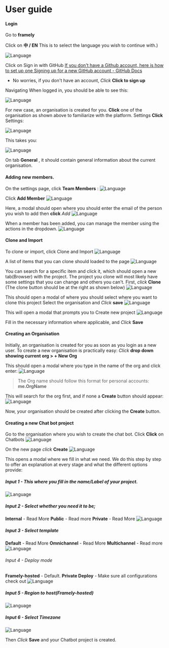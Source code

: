 # User guide

#### Login

Go to **framely**

Click on **中 / EN** This is to select the language you wish to continue with.)

![Language](/images/guide/platform/framelylang.png)


Click on Sign in with GitHub [If you don't have a Github account, here is how to set up one Signing up for a new GitHub account - GitHub Docs](https://docs.github.com/en/get-started/signing-up-for-github/signing-up-for-a-new-github-account)

<!-- ![Language](/images/guide/platform/loginbuttonframely.PNG) -->

- No worries, if you don't have an account, *Click* **Click to sign up**

Navigating
When logged in, you should be able to see this:

![Language](/images/guide/platform/organisationsTabFramely.PNG)


  
For new case, an organisation is created for you.
**Click** one of the organisation as shown above to familiarize with the platform.
Settings
**Click** Settings:



![Language](/images/guide/platform/settingsMenuLinkFramely.PNG)

This takes you:

![Language](/images/guide/platform/settingspageframely.PNG)


  
On tab **General** , it should contain general information about the current organisation.

#### Adding new members.
On the settings  page, click  **Team  Members** :
![Language](/images/guide/platform/TeamMembertabs.png)

  
Click **Add Member** 
![Language](/images/guide/platform/AddMemberstab.png)

  
Here, a modal should open where you should enter the email of the person you wish to add then **click**  *Add* 
![Language](/images/guide/platform/Addmembermodal.png)

  
When a member has been added, you can manage the member using the actions in the dropdown. 
![Language](/images/guide/platform/Memberactions.png)


#### Clone and Import
To clone or import, click Clone and Import
![Language](/images/guide/platform/cloneandImportTab.png)


  
A list of items that you can clone should loaded to the page
![Language](/images/guide/platform/CloneItems.png)


  
You can search for a specific item and click it, which should open a new tab(Browser) with the project. 
The project you clone will most likely have some settings that you can change and others you can't.
First, *click* **Clone** (The clone button should be at the right as shown below)
![Language](/images/guide/platform/clonetomodal.png)

  
This should open a modal of where you should select where you want to clone this project
Select the organisation and *Click* **save** 
![Language](/images/guide/platform/clonetocreate.png)

  
This will open a modal that prompts you to Create new project 
![Language](/images/guide/platform/Neworgdropdown.png)

  
Fill in the necessary information where applicable, and *Click* **Save** 


#### Creating an Organisation
Initially, an organisation is created for you as soon as you login as a new user. To create a new organisation is practically easy:
*Click* **drop down showing current org > + New Org**

  
This should open a modal where you type in the name of the org and click enter:
![Language](/images/guide/platform/Neworgdropdown.png)

> The Org name should follow this format for personal accounts: **me.OrgName** 

  
This will search for the org first, and if none a **Create** button should appear:
![Language](/images/guide/platform/Enterneworgmodal.png)

  
Now, your organisation should be created after clicking the **Create** button.

#### Creating a new Chat bot project
Go to the organisation where you wish to create the chat bot. Click **Click** on Chatbots 
![Language](/images/guide/platform/ChatbotMenulink.png)


  
On the new page *click* **Create** 
![Language](/images/guide/platform/CreateNewChatbot.png)


  
This opens a modal where we fill in what we need. We do this step by step to offer an explanation at every stage and what the different options provide:
##### Input 1 - This where you fill in the name/Label of your project.
![Language](/images/guide/platform/Input3.png)



##### Input 2 -  Select whether you need it to be;
**Internal** - Read More
**Public** - Read more
**Private** - Read More
![Language](/images/guide/platform/Input2.png)


 

 ##### Input 3 - Select template
  **Default** - Read More
  **Omnichannel** - Read More
  **Multichannel** - Read more
![Language](/images/guide/platform/Input3.png)


###### Input 4 - Deploy mode
**Framely-hosted** -  Default. 
**Private Deploy** - Make sure all configurations check out
![Language](/images/guide/platform/Input4.png)


##### Input 5 - Region to host(Framely-hosted)
![Language](/images/guide/platform/Input5.png)

##### Input 6  - Select Timezone 
![Language](/images/guide/platform/Input6.png)

Then *Click* **Save** and your Chatbot project is created.